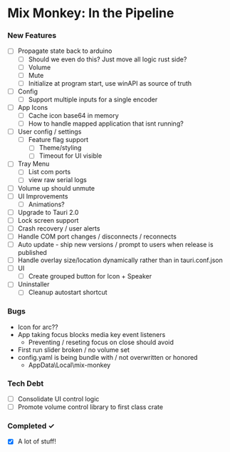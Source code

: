 # Mix Monkey: In the Pipeline

### New Features

- [ ] Propagate state back to arduino
  - [ ] Should we even do this? Just move all logic rust side?
  - [ ] Volume
  - [ ] Mute
  - [ ] Initialize at program start, use winAPI as source of truth
- [ ] Config
  - [ ] Support multiple inputs for a single encoder
- [ ] App Icons
  - [ ] Cache icon base64 in memory
  - [ ] How to handle mapped application that isnt running?
- [ ] User config / settings
  - [ ] Feature flag support
    - [ ] Theme/styling
    - [ ] Timeout for UI visible
- [ ] Tray Menu
  - [ ] List com ports
  - [ ] view raw serial logs
- [ ] Volume up should unmute
- [ ] UI Improvements
  - [ ] Animations?
- [ ] Upgrade to Tauri 2.0
- [ ] Lock screen support
- [ ] Crash recovery / user alerts
- [ ] Handle COM port changes / disconnects / reconnects
- [ ] Auto update - ship new versions / prompt to users when release is published
- [ ] Handle overlay size/location dynamically rather than in tauri.conf.json
- [ ] UI
  - [ ] Create grouped button for Icon + Speaker
- [ ] Uninstaller
  - [ ] Cleanup autostart shortcut

### Bugs

- Icon for arc??
- App taking focus blocks media key event listeners
  - Preventing / reseting focus on close should avoid
- First run slider broken / no volume set
- config.yaml is being bundle with / not overwritten or honored
  - AppData\Local\mix-monkey

### Tech Debt

- [ ] Consolidate UI control logic
- [ ] Promote volume control library to first class crate

### Completed ✓

- [x] A lot of stuff!
